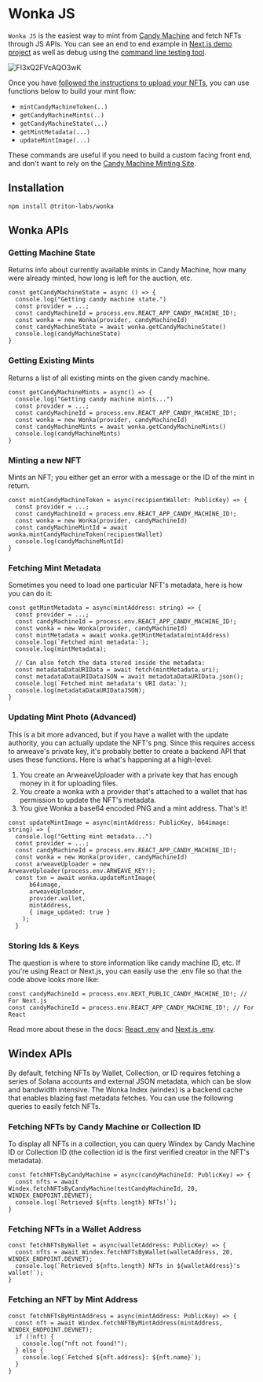 # Wonka JS

`Wonka JS` is the easiest way to mint from [Candy Machine](https://docs.metaplex.com/candy-machine-v2/introduction) and fetch NFTs through JS APIs. You can see an end to end example in [Next.js demo project](https://github.com/TritonLabs/wonka/tree/main/examples/next-js) as well as debug using the [command line testing tool](https://github.com/TritonLabs/wonka/tree/main/cli). 

![FI3xQ2FVcAQO3wK](https://user-images.githubusercontent.com/796815/153501801-7b3b5d27-a747-4df8-8cec-c5c7d2b233bb.jpeg)


Once you have [followed the instructions to upload your NFTs](https://docs.metaplex.com/candy-machine-v2/preparing-assets), you can use functions below to build your mint flow:

* `mintCandyMachineToken(..)`
* `getCandyMachineMints(..)`
* `getCandyMachineState(...)` 
* `getMintMetadata(...)`
* `updateMintImage(...)`

These commands are useful if you need to build a custom facing front end, and don't want to rely on the [Candy Machine Minting Site](https://docs.metaplex.com/candy-machine-v2/mint-frontend). 

## Installation
`npm install @triton-labs/wonka`

## Wonka APIs

### Getting Machine State 
Returns info about currently available mints in Candy Machine, how many were already minted, how long is left for the auction, etc. 

```JS
const getCandyMachineState = async () => {
  console.log("Getting candy machine state.")
  const provider = ...;
  const candyMachineId = process.env.REACT_APP_CANDY_MACHINE_ID!;
  const wonka = new Wonka(provider, candyMachineId)
  const candyMachineState = await wonka.getCandyMachineState()
  console.log(candyMachineState)
}
```

### Getting Existing Mints
Returns a list of all existing mints on the given candy machine. 

```JS
const getCandyMachineMints = async() => {
  console.log("Getting candy machine mints...")
  const provider = ...;
  const candyMachineId = process.env.REACT_APP_CANDY_MACHINE_ID!;
  const wonka = new Wonka(provider, candyMachineId)
  const candyMachineMints = await wonka.getCandyMachineMints()
  console.log(candyMachineMints)
}
```

### Minting a new NFT
Mints an NFT; you either get an error with a message or the ID of the mint in return. 

```JS
const mintCandyMachineToken = async(recipientWallet: PublicKey) => {
  const provider = ...;
  const candyMachineId = process.env.REACT_APP_CANDY_MACHINE_ID!;
  const wonka = new Wonka(provider, candyMachineId)
  const candyMachineMintId = await wonka.mintCandyMachineToken(recipientWallet)
  console.log(candyMachineMintId)
}
```

### Fetching Mint Metadata
Sometimes you need to load one particular NFT's metadata, here is how you can do it:

```JS
const getMintMetadata = async(mintAddress: string) => {
  const provider = ...;
  const candyMachineId = process.env.REACT_APP_CANDY_MACHINE_ID!;
  const wonka = new Wonka(provider, candyMachineId)
  const mintMetadata = await wonka.getMintMetadata(mintAddress)
  console.log(`Fetched mint metadata:`);
  console.log(mintMetadata);
  
  // Can also fetch the data stored inside the metadata:
  const metadataDataURIData = await fetch(mintMetadata.uri);
  const metadataDataURIDataJSON = await metadataDataURIData.json();
  console.log(`Fetched mint metadata's URI data:`);
  console.log(metadataDataURIDataJSON);
}
```

### Updating Mint Photo (Advanced)
This is a bit more advanced, but if you have a wallet with the update authority, you can actually update the NFT's png.
Since this requires access to arweave's private key, it's probably better to create a backend API that uses these functions. 
Here is what's happening at a high-level: 

1. You create an ArweaveUploader with a private key that has enough money in it for uploading files. 
2. You create a wonka with a provider that's attached to a wallet that has permission to update the NFT's metadata. 
3. You give Wonka a base64 encoded PNG and a mint address. That's it! 

```JS
const updateMintImage = async(mintAddress: PublicKey, b64image: string) => {
  console.log("Getting mint metadata...")
  const provider = ...;
  const candyMachineId = process.env.REACT_APP_CANDY_MACHINE_ID!;
  const wonka = new Wonka(provider, candyMachineId)
  const arweaveUploader = new ArweaveUploader(process.env.ARWEAVE_KEY!);
  const txn = await wonka.updateMintImage(
      b64image,
      arweaveUploader,
      provider.wallet,
      mintAddress,
      { image_updated: true }
    );
  }
```

### Storing Ids & Keys
The question is where to store information like candy machine ID, etc. If you're using React or Next.js, you can easily use the .env file so that the code above looks more like:

```JS
const candyMachineId = process.env.NEXT_PUBLIC_CANDY_MACHINE_ID!; // For Next.js
const candyMachineId = process.env.REACT_APP_CANDY_MACHINE_ID!; // For React
```

Read more about these in the docs: [React .env](https://create-react-app.dev/docs/adding-custom-environment-variables/) and [Next.js .env](https://nextjs.org/docs/basic-features/environment-variables).

## Windex APIs

By default, fetching NFTs by Wallet, Collection, or ID requires fetching a series of Solana accounts and external JSON metadata, which can be slow and bandwidth intensive. The Wonka Index (windex) is a backend cache that enables blazing fast metadata fetches. You can use the following queries to easily fetch NFTs.

### Fetching NFTs by Candy Machine or Collection ID

To display all NFTs in a collection, you can query Windex by Candy Machine ID or Collection ID (the collection id is the first verified creator in the NFT's metadata).

```JS
const fetchNFTsByCandyMachine = async(candyMachineId: PublicKey) => {
  const nfts = await Windex.fetchNFTsByCandyMachine(testCandyMachineId, 20, WINDEX_ENDPOINT.DEVNET);
  console.log(`Retrieved ${nfts.length} NFTs!`);
}
```

### Fetching NFTs in a Wallet Address

```JS
const fetchNFTsByWallet = async(walletAddress: PublicKey) => {
  const nfts = await Windex.fetchNFTsByWallet(walletAddress, 20, WINDEX_ENDPOINT.DEVNET);
  console.log(`Retrieved ${nfts.length} NFTs in ${walletAddress}'s wallet!`);
}
```

### Fetching an NFT by Mint Address

```JS
const fetchNFTsByMintAddress = async(mintAddress: PublicKey) => {
  const nft = await Windex.fetchNFTByMintAddress(mintAddress, WINDEX_ENDPOINT.DEVNET);
  if (!nft) {
    console.log("nft not found!");
  } else {
    console.log(`Fetched ${nft.address}: ${nft.name}`);
  }
}
```

